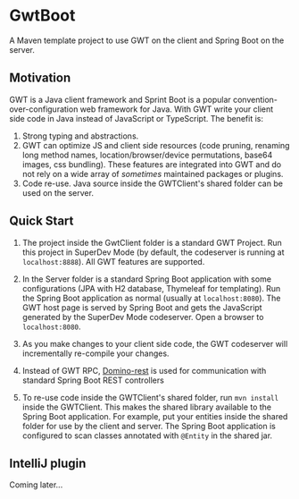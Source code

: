 # GwtBoot
A Maven template project to use GWT on the client and Spring Boot on the server.

## Motivation

GWT is a Java client framework and Sprint Boot is a popular convention-over-configuration web framework for Java.
With GWT write your client side code in Java instead of JavaScript or TypeScript. The benefit is:

1. Strong typing and abstractions. 
2. GWT can optimize JS and client side resources (code pruning, renaming long method names, location/browser/device permutations,
   base64 images, css bundling). These features are integrated into GWT and do not rely on a wide array of <i>sometimes</i> maintained packages or plugins.
3. Code re-use. Java source inside the GWTClient's shared folder can be used on the server.

## Quick Start

1. The project inside the GwtClient folder is a standard GWT Project. Run this project in SuperDev Mode (by default, the codeserver
is running at `localhost:8888`). All GWT features are supported.
2. In the Server folder is a standard Spring Boot application with some configurations (JPA with H2 database, Thymeleaf for templating). 
  Run the Spring Boot application as normal (usually at `localhost:8080`).
  The GWT host page is served by Spring Boot and gets the JavaScript generated by the SuperDev Mode codeserver.
  Open a browser to `localhost:8080`.
  
3. As you make changes to your client side code, the GWT codeserver will incrementally re-compile your changes.
4. Instead of GWT RPC, [Domino-rest](https://github.com/DominoKit/domino-rest) is used for communication with standard Spring Boot REST controllers
5. To re-use code inside the GWTClient's shared folder, run `mvn install` inside the GWTClient. This makes the shared
   library available to the Spring Boot application. For example, put your entities inside the shared folder for use by the
   client and server. The Spring Boot application is configured to scan classes annotated with `@Entity` in the shared jar. 

## IntelliJ plugin
Coming later...
